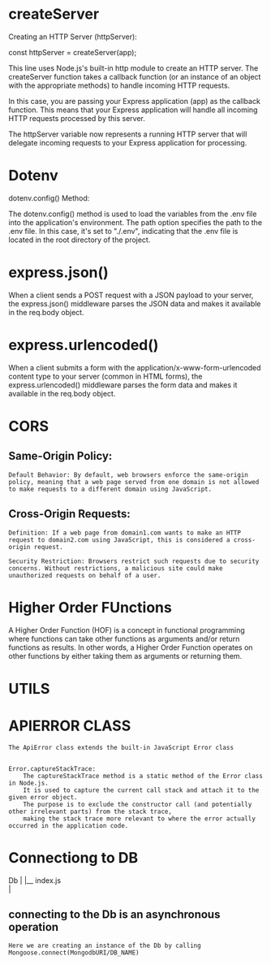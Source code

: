# createServer
  
  Creating an HTTP Server (httpServer):

  const httpServer = createServer(app);
  
  This line uses Node.js's built-in http module to create an HTTP server. The createServer function takes a callback function (or an instance of an object with the appropriate methods) to handle incoming HTTP requests.

  In this case, you are passing your Express application (app) as the callback function. This means that your Express application will handle all incoming HTTP requests processed by this server.
  
  The httpServer variable now represents a running HTTP server that will delegate incoming requests to your Express application for processing.


# Dotenv
  dotenv.config() Method:

  The dotenv.config() method is used to load the variables from the .env file into the application's environment.
  The path option specifies the path to the .env file.
  In this case, it's set to "./.env", indicating that the .env file is located in the root directory 
  of the project. 

# express.json()
  When a client sends a POST request with a JSON payload to your server, the express.json() middleware parses the JSON data and makes it available in the req.body object.

# express.urlencoded()
  When a client submits a form with the application/x-www-form-urlencoded content type to your server (common in HTML forms), the express.urlencoded() middleware parses the form data and makes it available in the req.body object.

# CORS
  ## Same-Origin Policy:
    Default Behavior: By default, web browsers enforce the same-origin policy, meaning that a web page served from one domain is not allowed to make requests to a different domain using JavaScript.
  ## Cross-Origin Requests:
    Definition: If a web page from domain1.com wants to make an HTTP request to domain2.com using JavaScript, this is considered a cross-origin request.

    Security Restriction: Browsers restrict such requests due to security concerns. Without restrictions, a malicious site could make unauthorized requests on behalf of a user.



# Higher Order FUnctions
  A Higher Order Function (HOF) is a concept in functional programming where functions can take other functions as arguments and/or return functions as results. 
  In other words, a Higher Order Function operates on other functions by either taking them as arguments or returning them.



# UTILS

  # APIERROR CLASS
  
    The ApiError class extends the built-in JavaScript Error class 


    Error.captureStackTrace:
        The captureStackTrace method is a static method of the Error class in Node.js. 
        It is used to capture the current call stack and attach it to the given error object. 
        The purpose is to exclude the constructor call (and potentially other irrelevant parts) from the stack trace,
        making the stack trace more relevant to where the error actually occurred in the application code.










# Connectiong to DB
 
 Db
 |
 |__ index.js  
 |
  ## connecting to the Db is an asynchronous operation 
    Here we are creating an instance of the Db by calling  Mongoose.connect(MongodbURI/DB_NAME)